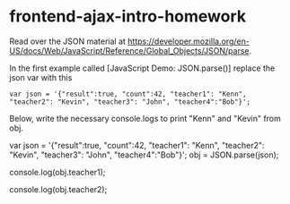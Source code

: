 # frontend-ajax-intro-homework

Read over the JSON material at https://developer.mozilla.org/en-US/docs/Web/JavaScript/Reference/Global_Objects/JSON/parse.

In the first example called [JavaScript Demo: JSON.parse()] replace the json var with this
```
var json = '{"result":true, "count":42, "teacher1": "Kenn", "teacher2": "Kevin", "teacher3": "John", "teacher4":"Bob"}';
```
Below, write the necessary console.logs to print "Kenn" and "Kevin" from obj.


var json = '{"result":true, "count":42, "teacher1": "Kenn", "teacher2": "Kevin", "teacher3": "John", "teacher4":"Bob"}';
obj = JSON.parse(json);

console.log(obj.teacher1);


console.log(obj.teacher2);
